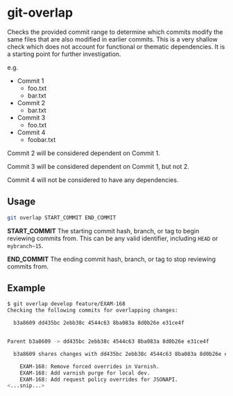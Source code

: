 # git-overlap

Checks the provided commit range to determine which commits modify the same
files that are also modified in earlier commits. This is a very shallow check
which does not account for functional or thematic dependencies. It is a starting
point for further investigation.

e.g.
* Commit 1
  * foo.txt
  * bar.txt
* Commit 2
  * bar.txt
* Commit 3
  * foo.txt
* Commit 4
  * foobar.txt

Commit 2 will be considered dependent on Commit 1.

Commit 3 will be considered dependent on Commit 1, but not 2.

Commit 4 will not be considered to have any dependencies.

## Usage

```sh
git overlap START_COMMIT END_COMMIT
```

**START_COMMIT** The starting commit hash, branch, or tag to begin reviewing
commits from. This can be any valid identifier, including `HEAD` or
`mybranch~15`.

**END_COMMIT** The ending commit hash, branch, or tag to stop reviewing commits
from.

## Example

```sh
$ git overlap develop feature/EXAM-168
Checking the following commits for overlapping changes:

  b3a8609 dd435bc 2ebb38c 4544c63 8ba083a 8d0b26e e31ce4f


Parent b3a8609 -> dd435bc 2ebb38c 4544c63 8ba083a 8d0b26e e31ce4f

  b3a8609 shares changes with dd435bc 2ebb38c 4544c63 8ba083a 8d0b26e e31ce4f

    EXAM-168: Remove forced overrides in Varnish.
    EXAM-168: Add varnish purge for local dev.
    EXAM-168: Add request policy overrides for JSONAPI.
<...snip...>
```
